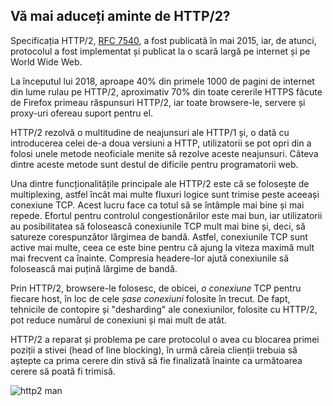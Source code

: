 ## Vă mai aduceți aminte de HTTP/2?

Specificația HTTP/2, [RFC 7540](https://httpwg.org/specs/rfc7540.html), a fost 
publicată în mai 2015, iar, de atunci, protocolul a fost implementat și publicat
la o scară largă pe internet și pe World Wide Web.

La începutul lui 2018, aproape 40% din primele 1000 de pagini de internet din 
lume rulau pe HTTP/2, aproximativ 70% din toate cererile HTTPS făcute de
Firefox primeau răspunsuri HTTP/2, iar toate browsere-le, servere și proxy-uri
ofereau suport pentru el.

HTTP/2 rezolvă o multitudine de neajunsuri ale HTTP/1 și, o dată cu introducerea
 celei de-a doua versiuni a HTTP, utilizatorii se pot opri din a folosi unele 
metode neoficiale menite să rezolve aceste neajunsuri. Câteva dintre aceste 
metode sunt destul de dificile pentru programatorii web.

Una dintre funcționalitățile principale ale HTTP/2 este că se folosește de 
multiplexing, astfel încât mai multe fluxuri logice sunt trimise peste aceeași
conexiune TCP. Acest lucru face ca totul să se întâmple mai bine și mai repede.
Efortul pentru controlul congestionărilor este mai bun, iar utilizatorii au 
posibilitatea să folosească conexiunile TCP mult mai bine și, deci, să satureze
corespunzător lărgimea de bandă. Astfel, conexiunile TCP sunt active mai multe,
ceea ce este bine pentru că ajung la viteza maximă mult mai frecvent ca înainte.
Compresia headere-lor ajută conexiunile să folosească mai puțină lărgime de 
bandă.

Prin HTTP/2, browsere-le folosesc, de obicei, *o conexiune* TCP pentru fiecare
host, în loc de cele *șase conexiuni* folosite în trecut. De fapt, tehnicile 
de contopire și "desharding" ale conexiunilor, folosite cu HTTP/2, pot reduce
numărul de conexiuni și mai mult de atât.

HTTP/2 a reparat și problema pe care protocolul o avea cu blocarea primei 
poziții a stivei (head of line blocking), în urmă căreia clienții trebuia să
aștepte ca prima cerere din stivă să fie finalizată înainte ca următoarea 
cerere să poată fi trimisă.

![http2 man](../images/h2-man.jpg)
